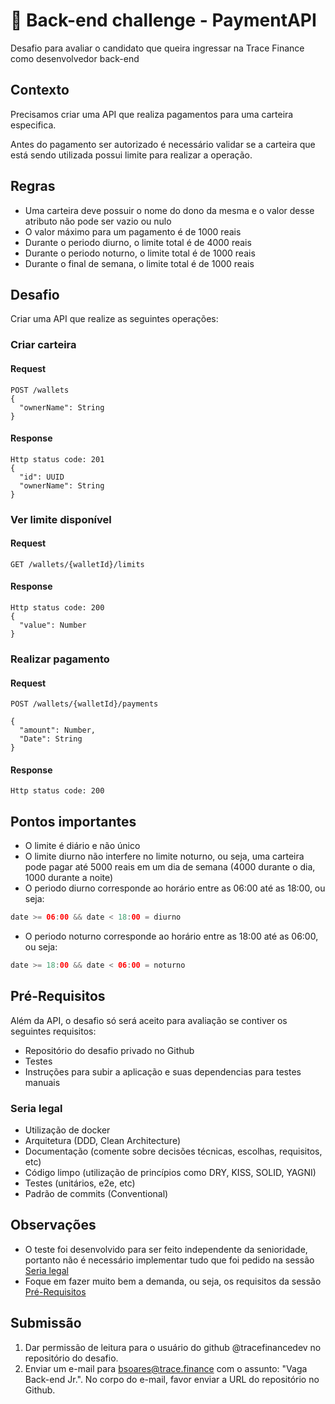 # 🚀 Back-end challenge - PaymentAPI

Desafio para avaliar o candidato que queira ingressar na Trace Finance como desenvolvedor back-end

## Contexto

Precisamos criar uma API que realiza pagamentos para uma carteira especifica.

Antes do pagamento ser autorizado é necessário validar se a carteira que está sendo utilizada possui limite para realizar a operação.

## Regras

- Uma carteira deve possuir o nome do dono da mesma e o valor desse atributo não pode ser vazio ou nulo
- O valor máximo para um pagamento é de 1000 reais
- Durante o periodo diurno, o limite total é de 4000 reais
- Durante o periodo noturno, o limite total é de 1000 reais
- Durante o final de semana, o limite total é de 1000 reais

## Desafio

Criar uma API que realize as seguintes operações:

### Criar carteira

#### Request
```
POST /wallets
{
  "ownerName": String
}
```

#### Response
```
Http status code: 201
{
  "id": UUID
  "ownerName": String
}
```

### Ver limite disponível

#### Request
```
GET /wallets/{walletId}/limits
```

#### Response
```
Http status code: 200
{
  "value": Number
}
```

### Realizar pagamento

#### Request
```
POST /wallets/{walletId}/payments

{
  "amount": Number,
  "Date": String
}
```

#### Response
```
Http status code: 200
```

## Pontos importantes
- O limite é diário e não único
- O limite diurno não interfere no limite noturno, ou seja, uma carteira pode pagar até 5000 reais em um dia de semana (4000 durante o dia, 1000 durante a noite)
- O periodo diurno corresponde ao horário entre as 06:00 até as 18:00, ou seja:
```kotlin
date >= 06:00 && date < 18:00 = diurno
```
- O periodo noturno corresponde ao horário entre as 18:00 até as 06:00, ou seja:
```kotlin
date >= 18:00 && date < 06:00 = noturno
```

## Pré-Requisitos

Além da API, o desafio só será aceito para avaliação se contiver os seguintes requisitos:
- Repositório do desafio privado no Github
- Testes
- Instruções para subir a aplicação e suas dependencias para testes manuais

### Seria legal

- Utilização de docker
- Arquitetura (DDD, Clean Architecture)
- Documentação (comente sobre decisões técnicas, escolhas, requisitos, etc)
- Código limpo (utilização de princípios como DRY, KISS, SOLID, YAGNI)
- Testes (unitários, e2e, etc)
- Padrão de commits (Conventional)

## Observações

- O teste foi desenvolvido para ser feito independente da senioridade, portanto não é necessário implementar tudo que foi pedido na sessão [Seria legal](#seria-legal)
- Foque em fazer muito bem a demanda, ou seja, os requisitos da sessão [Pré-Requisitos](#pré-requisitos)

## Submissão
1. Dar permissão de leitura para o usuário do github @tracefinancedev no repositório do desafio.
2. Enviar um e-mail para bsoares@trace.finance com o assunto: "Vaga Back-end Jr.". No corpo do e-mail, favor enviar a URL do repositório no Github.
